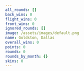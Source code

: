 ```yaml
---
all_rounds: []
back_wins: 0
flight_wins: 0
front_wins: 0
ignored_rounds: []
image: /assets/images/default.png
name: Goldston, Dallas
overall_wins: 0
points: 0
rounds: 0
rounds_by_month: {}
skins: 0
---
```


